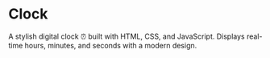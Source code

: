 # Clock
A stylish digital clock ⏰ built with HTML, CSS, and JavaScript. Displays real-time hours, minutes, and seconds with a modern design. 
